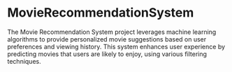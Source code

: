 # MovieRecommendationSystem
The Movie Recommendation System project leverages machine learning algorithms to provide personalized movie suggestions based on user preferences and viewing history. This system enhances user experience by predicting movies that users are likely to enjoy, using various filtering techniques.
